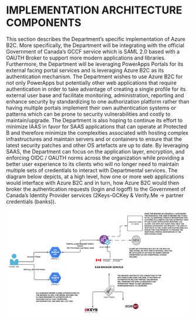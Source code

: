 # IMPLEMENTATION ARCHITECTURE COMPONENTS

This section describes the Department’s specific implementation of Azure B2C. More specifically, the Department will be integrating with the official Government of Canada’s GCCF service which is SAML 2.0 based with a OAUTH Broker to support more modern applications and libraries.  Furthermore, the Department will be leveraging PowerApps Portals for its external facing portal services and is leveraging Azure B2C as its authentication mechanism. The Department wishes to use Azure B2C for not only PowerApps but potentially other web applications that require authentication in order to take advantage of creating a single profile for its external user base and facilitate monitoring, administration, reporting and enhance security by standardizing to one authorization platform rather than having multiple portals implement their own authentication systems or patterns which can be prone to security vulnerabilities and costly to maintain/upgrade. The Department is also hoping to continue its effort to minimize IAAS in favor for SAAS applications that can operate at Protected B and therefore minimize the complexities associated with hosting complex infrastructures and maintain servers and or containers to ensure that the latest security patches and other OS artefacts are up to date. By leveraging SAAS, the Department can focus on the application layer, encryption, and enforcing OIDC / OAUTH norms across the organization while providing a better user experience to its clients who will no longer need to maintain multiple sets of credentials to interact with Departmental services. 
The diagram below depicts, at a high level, how one or more web applications would interface with Azure B2C and in turn, how Azure B2C would then broker the authentication requests (login and logoff) to the Government of Canada’s Identity Provider services (2Keys-GCKey & Verify.Me -> partner credentials (banks)).

![image info](./../Images/Picture9.png)
